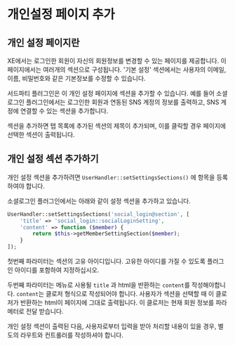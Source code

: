 # 개인설정 페이지 추가

## 개인 설정 페이지란

XE에서는 로그인한 회원이 자신의 회원정보를 변경할 수 있는 페이지를 제공합니다. 이 페이지에서는 여러개의 섹션으로 구성됩니다. '기본 설정' 섹션에서는 사용자의 이메일, 이름, 비밀번호와 같은 기본정보를 수정할 수 있습니다.

서드파티 플러그인은 이 개인 설정 페이지에 섹션을 추가할 수 있습니다. 예를 들어 소셜로그인 플러그인에서는 로그인한 회원과 연동된 SNS 계정의 정보를 출력하고, SNS 계정에 연결할 수 있는 섹션을 추가합니다.

섹션을 추가하면 탭 목록에 추가된 섹션의 제목이 추가되며, 이를 클릭할 경우 페이지에 선택한 섹션이 출력됩니다.

## 개인 설정 섹션 추가하기

개인 설정 섹션을 추가하려면 `UserHandler::setSettingsSections()` 에 항목을 등록하여야 합니다.

소셜로그인 플러그인에서는 아래와 같이 설정 섹션을 추가하고 있습니다.

```php
UserHandler::setSettingsSections('social_login@section', [
    'title' => 'social_login::socialLoginSetting',
    'content' => function ($member) {
        return $this->getMemberSettingSection($member);
    }
]);
```

첫번째 파라미터는 섹션의 고유 아이디입니다. 고유한 아이디를 가질 수 있도록 플러그인 아이디를 포함하여 지정하십시오.

두번째 파라미터는 메뉴로 사용될 `title` 과 html을 반환하는 `content`를 작성해야합니다. `content`는 클로저 형식으로 작성되어야 합니다. 사용자가 섹션을 선택할 때 이 클로저가 반환하는 html이 페이지에 그대로 출력됩니다. 이 클로저는 현재 회원 정보를 파라메터로 전달 받습니다.

개인 설정 섹션이 출력된 다음, 사용자로부터 입력을 받아 처리할 내용이 있을 경우, 별도의 라우트와 컨트롤러를 작성하셔야 합니다.

